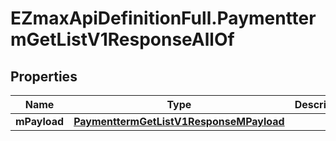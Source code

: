 # EZmaxApiDefinitionFull.PaymenttermGetListV1ResponseAllOf

## Properties

Name | Type | Description | Notes
------------ | ------------- | ------------- | -------------
**mPayload** | [**PaymenttermGetListV1ResponseMPayload**](PaymenttermGetListV1ResponseMPayload.md) |  | 



